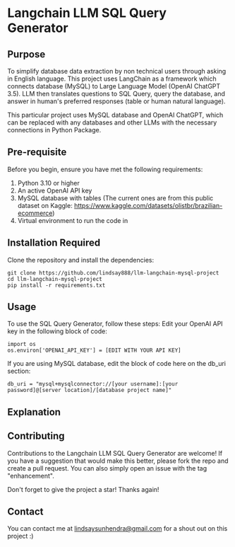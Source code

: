 # Langchain LLM SQL Query Generator
## Purpose
To simplify database data extraction by non technical users through asking in English language. This project uses LangChain as a framework which connects database (MySQL) to Large Language Model (OpenAI ChatGPT 3.5). LLM then translates questions to SQL Query, query the database, and answer in human's preferred responses (table or human natural language). 

This particular project uses MySQL database and OpenAI ChatGPT, which can be replaced with any databases and other LLMs with the necessary connections in Python Package. 

## Pre-requisite
Before you begin, ensure you have met the following requirements:

1. Python 3.10 or higher
2. An active OpenAI API key
3. MySQL database with tables (The current ones are from this public dataset on Kaggle: https://www.kaggle.com/datasets/olistbr/brazilian-ecommerce)
4. Virtual environment to run the code in

## Installation Required
Clone the repository and install the dependencies:
```
git clone https://github.com/lindsay888/llm-langchain-mysql-project
cd llm-langchain-mysql-project
pip install -r requirements.txt
```

## Usage
To use the SQL Query Generator, follow these steps:
Edit your OpenAI API key in the following block of code:
```
import os
os.environ['OPENAI_API_KEY'] = [EDIT WITH YOUR API KEY]
```
If you are using MySQL database, edit the block of code here on the db_uri section:
```
db_uri = "mysql+mysqlconnector://[your username]:[your password]@[server location]/[database project name]"
```

## Explanation


## Contributing
Contributions to the Langchain LLM SQL Query Generator are welcome! If you have a suggestion that would make this better, please fork the repo and create a pull request. You can also simply open an issue with the tag "enhancement".

Don't forget to give the project a star! Thanks again!

## Contact
You can contact me at lindsaysunhendra@gmail.com for a shout out on this project :)
